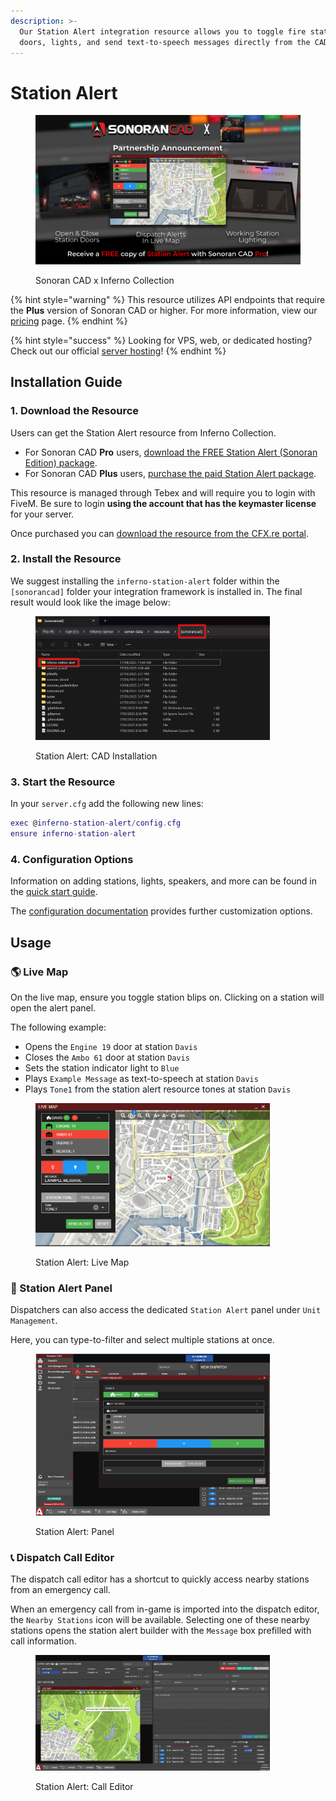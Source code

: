 ```yaml
---
description: >-
  Our Station Alert integration resource allows you to toggle fire station
  doors, lights, and send text-to-speech messages directly from the CAD!
---
```


# Station Alert

<figure><img src="../../../../.gitbook/assets/inferno (1).png" alt=""><figcaption><p>Sonoran CAD x Inferno Collection</p></figcaption></figure>

{% hint style="warning" %}
This resource utilizes API endpoints that require the **Plus** version of Sonoran CAD or higher. For more information, view our [pricing](../../../../pricing/faq/) page.
{% endhint %}

{% hint style="success" %}
Looking for VPS, web, or dedicated hosting? Check out our official [server hosting](https://docs.sonoransoftware.com/promotions/fivem-hosting)!
{% endhint %}

## Installation Guide

### 1. Download the Resource

Users can get the Station Alert resource from Inferno Collection.

* For Sonoran CAD **Pro** users, [download the FREE Station Alert (Sonoran Edition) package](https://sonoran.link/FtMqEnXF).
* For Sonoran CAD **Plus** users, [purchase the paid Station Alert package](https://sonoran.link/AUd3Abat).

This resource is managed through Tebex and will require you to login with FiveM. Be sure to login **using the account that has the keymaster license** for your server.

Once purchased you can [download the resource from the CFX.re portal](https://portal.cfx.re/assets/granted-assets?search=Station+Alert).

### 2. Install the Resource

We suggest installing the `inferno-station-alert` folder within the `[sonorancad]` folder your integration framework is installed in. The final result would look like the image below:

<figure><img src="../../../../.gitbook/assets/image (2).png" alt="" width="375"><figcaption><p>Station Alert: CAD Installation</p></figcaption></figure>

### 3. Start the Resource

In your `server.cfg` add the following new lines:

```lua
exec @inferno-station-alert/config.cfg
ensure inferno-station-alert
```

### 4. Configuration Options

Information on adding stations, lights, speakers, and more can be found in the [quick start guide](https://docs.inferno-collection.com/resources/station-alert/usage/).

The [configuration documentation](https://docs.inferno-collection.com/resources/station-alert/config/) provides further customization options.&#x20;

## Usage

### 🌎 Live Map

On the live map, ensure you toggle station blips on. Clicking on a station will open the alert panel.

The following example:

* Opens the `Engine 19`  door at station `Davis`
* Closes the `Ambo 61`  door at station `Davis`
* Sets the station indicator light to `Blue`
* Plays `Example Message`  as text-to-speech at station `Davis`&#x20;
* Plays `Tone1` from the station alert resource tones at station `Davis`&#x20;

<figure><img src="../../../../.gitbook/assets/image (1) (1).png" alt="" width="375"><figcaption><p>Station Alert: Live Map</p></figcaption></figure>

### 🚨 Station Alert Panel

Dispatchers can also access the dedicated `Station Alert` panel under `Unit Management`.

Here, you can type-to-filter and select multiple stations at once.

<figure><img src="../../../../.gitbook/assets/image (1) (1) (1).png" alt="" width="375"><figcaption><p>Station Alert: Panel</p></figcaption></figure>

### 📞 Dispatch Call Editor

The dispatch call editor has a shortcut to quickly access nearby stations from an emergency call.

When an emergency call from in-game is imported into the dispatch editor, the `Nearby Stations` icon will be available. Selecting one of these nearby stations opens the station alert builder with the `Message` box prefilled with call information.

<figure><img src="../../../../.gitbook/assets/Screen_Recording_2025-04-14_154514.gif" alt="" width="375"><figcaption><p>Station Alert: Call Editor</p></figcaption></figure>

